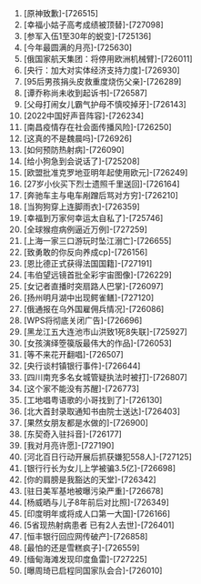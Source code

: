 
1. [原神致歉]-[726515]
1. [幸福小姑子高考成绩被顶替]-[727098]
1. [参军入伍1至30年的蜕变]-[725136]
1. [今年最圆满的月亮]-[725630]
1. [俄国家航天集团：将停用欧洲机械臂]-[726011]
1. [央行：加大对实体经济支持力度]-[726930]
1. [95后男孩捐头皮救重度烧伤父亲]-[726289]
1. [谭乔称尚未收到起诉书]-[726587]
1. [父母打闹女儿霸气护母不慎咬掉牙]-[726143]
1. [2022中国好声音阵容]-[726234]
1. [南昌疫情存在社会面传播风险]-[726250]
1. [这真的不是魏晨吗]-[726926]
1. [如何预防热射病]-[726090]
1. [给小狗急到会说话了]-[725208]
1. [欧盟批准克罗地亚明年起使用欧元]-[726249]
1. [27岁小伙买下烈士遗照千里送回]-[726164]
1. [奔驰车主与电车剐蹭后骂对方穷]-[726210]
1. [当狗狗穿上连脚雨衣]-[726359]
1. [幸福到万家何幸运太自私了]-[725746]
1. [全球猴痘病例逼近万例]-[727259]
1. [上海一家三口游玩时坠江溺亡]-[726655]
1. [致勇敢的你反向养成cp]-[726156]
1. [恩比德正式获得法国国籍]-[727191]
1. [韦伯望远镜首批全彩宇宙图像]-[726229]
1. [女记者直播时突扇路人巴掌]-[726097]
1. [扬州明月湖中出现鳄雀鳝]-[727120]
1. [俄通报在乌外国雇佣兵情况]-[726086]
1. [WPS将彻底关闭广告]-[726696]
1. [黑龙江五大连池市山洪致1死8失联]-[725927]
1. [女孩演绎箜篌版最伟大的作品]-[726053]
1. [等不来花开翻唱]-[726507]
1. [央行谈村镇银行事件]-[726644]
1. [四川南充多名女城管疑执法时被打]-[726807]
1. [这个家不能没有苏醒]-[726773]
1. [工地唱粤语歌的小哥找到了]-[726130]
1. [北大首封录取通知书由院士送达]-[726403]
1. [果然女朋友都是水做的]-[726900]
1. [东契奇入驻抖音]-[726177]
1. [我对月亮许愿]-[727190]
1. [河北百日行动开展后抓获嫌犯558人]-[727125]
1. [银行行长为女儿上学被骗3.5亿]-[726698]
1. [你的肩膀是我豁达的天堂]-[726342]
1. [驻日美军基地被曝污染严重]-[726678]
1. [杨威晒与儿子8年前后对比照]-[726349]
1. [印度明年或将成人口第一大国]-[726166]
1. [5省现热射病患者 已有2人去世]-[726401]
1. [恒丰银行回应网传破产]-[726858]
1. [最怕的还是雪糕疯子]-[726559]
1. [缅甸海滩发现印度鱼雷]-[727225]
1. [曝周琦已启程同国家队会合]-[726010]